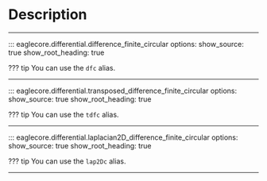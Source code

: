 # Description

---

::: eaglecore.differential.difference_finite_circular
    options:
        show_source: true
        show_root_heading: true

??? tip
    You can use the `dfc` alias.

---

::: eaglecore.differential.transposed_difference_finite_circular
    options:
        show_source: true
        show_root_heading: true

??? tip
    You can use the `tdfc` alias.

---

::: eaglecore.differential.laplacian2D_difference_finite_circular
    options:
        show_source: true
        show_root_heading: true

??? tip
    You can use the `lap2Dc` alias.

---


<!-- 
::: eaglecore.differential
    handler: python
    options:
        members:
            - difference_finite_circular
            - transposed_difference_finite_circular
            - laplacian2D_difference_finite_circular
        show_source: true
        show_root_heading: true -->